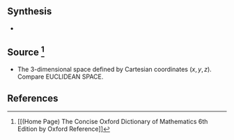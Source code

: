 ## Synthesis
- 
## Source [^1]
- The 3-dimensional space defined by Cartesian coordinates $(x, y, z)$. Compare EUCLIDEAN SPACE.
## References

[^1]: [[(Home Page) The Concise Oxford Dictionary of Mathematics 6th Edition by Oxford Reference]]
